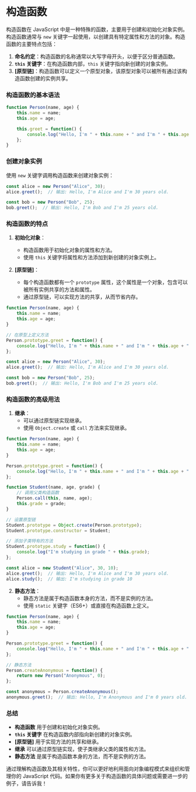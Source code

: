 # 构造函数

构造函数在 JavaScript 中是一种特殊的函数，主要用于创建和初始化对象实例。构造函数通常与 `new` 关键字一起使用，以创建具有特定属性和方法的对象。构造函数的主要特点包括：

1. **命名约定**：构造函数的名称通常以大写字母开头，以便于区分普通函数。
2. **`this` 关键字**：在构造函数内部，`this` 关键字指向新创建的对象实例。
3. **[原型链]**：构造函数可以定义一个原型对象，该原型对象可以被所有通过该构造函数创建的实例共享。

### 构造函数的基本语法

```javascript
function Person(name, age) {
    this.name = name;
    this.age = age;

    this.greet = function() {
        console.log("Hello, I'm " + this.name + " and I'm " + this.age + " years old.");
    };
}
```

### 创建对象实例

使用 `new` 关键字调用构造函数来创建对象实例：

```javascript
const alice = new Person("Alice", 30);
alice.greet();  // 输出: Hello, I'm Alice and I'm 30 years old.

const bob = new Person("Bob", 25);
bob.greet();  // 输出: Hello, I'm Bob and I'm 25 years old.
```

### 构造函数的特点

1. **初始化对象**：
   - 构造函数用于初始化对象的属性和方法。
   - 使用 `this` 关键字将属性和方法添加到新创建的对象实例上。

2. **[原型链]**：
   - 每个构造函数都有一个 `prototype` 属性，这个属性是一个对象，包含可以被所有实例共享的方法和属性。
   - 通过原型链，可以实现方法的共享，从而节省内存。

```javascript
function Person(name, age) {
    this.name = name;
    this.age = age;
}

// 在原型上定义方法
Person.prototype.greet = function() {
    console.log("Hello, I'm " + this.name + " and I'm " + this.age + " years old.");
};

const alice = new Person("Alice", 30);
alice.greet();  // 输出: Hello, I'm Alice and I'm 30 years old.

const bob = new Person("Bob", 25);
bob.greet();  // 输出: Hello, I'm Bob and I'm 25 years old.
```

### 构造函数的高级用法

1. **继承**：
   - 可以通过原型链实现继承。
   - 使用 `Object.create` 或 `call` 方法来实现继承。

```javascript
function Person(name, age) {
    this.name = name;
    this.age = age;
}

Person.prototype.greet = function() {
    console.log("Hello, I'm " + this.name + " and I'm " + this.age + " years old.");
};

function Student(name, age, grade) {
    // 调用父类构造函数
    Person.call(this, name, age);
    this.grade = grade;
}

// 设置原型链
Student.prototype = Object.create(Person.prototype);
Student.prototype.constructor = Student;

// 添加子类特有的方法
Student.prototype.study = function() {
    console.log("I'm studying in grade " + this.grade);
};

const alice = new Student("Alice", 30, 10);
alice.greet();  // 输出: Hello, I'm Alice and I'm 30 years old.
alice.study();  // 输出: I'm studying in grade 10
```

2. **静态方法**：
   - 静态方法是属于构造函数本身的方法，而不是实例的方法。
   - 使用 `static` 关键字（ES6+）或直接在构造函数上定义。

```javascript
function Person(name, age) {
    this.name = name;
    this.age = age;
}

Person.prototype.greet = function() {
    console.log("Hello, I'm " + this.name + " and I'm " + this.age + " years old.");
};

// 静态方法
Person.createAnonymous = function() {
    return new Person("Anonymous", 0);
};

const anonymous = Person.createAnonymous();
anonymous.greet();  // 输出: Hello, I'm Anonymous and I'm 0 years old.
```

### 总结

- **构造函数** 用于创建和初始化对象实例。
- **`this` 关键字** 在构造函数内部指向新创建的对象实例。
- **[原型链]** 用于实现方法的共享和继承。
- **继承** 可以通过原型链实现，使子类继承父类的属性和方法。
- **静态方法** 是属于构造函数本身的方法，而不是实例的方法。

通过理解构造函数及其相关特性，你可以更好地利用面向对象编程模式来组织和管理你的 JavaScript 代码。如果你有更多关于构造函数的具体问题或需要进一步的例子，请告诉我！